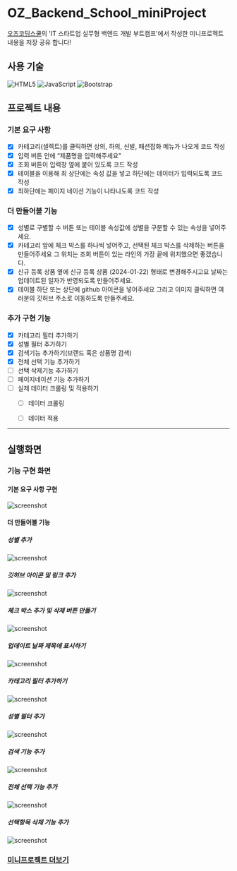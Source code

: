 # OZ_Backend_School_miniProject
[오즈코딩스쿨](https://ozcodingschool.com/)의 'IT 스타트업 실무형 백엔드 개발 부트캠프'에서 작성한 미니프로젝트 내용을 저장 공유 합니다!

## 사용 기술
![HTML5](https://img.shields.io/badge/html5-%23E34F26.svg?style=for-the-badge&logo=html5&logoColor=white)
![JavaScript](https://img.shields.io/badge/javascript-%23323330.svg?style=for-the-badge&logo=javascript&logoColor=%23F7DF1E)
![Bootstrap](https://img.shields.io/badge/bootstrap-%238511FA.svg?style=for-the-badge&logo=bootstrap&logoColor=white)

## 프로젝트 내용
### 기본 요구 사항
- [X] 카테고리(셀렉트)를 클릭하면 상의, 하의, 신발, 패션잡화 메뉴가 나오게 코드 작성  
- [X] 입력 버튼 안에 “제품명을 입력해주세요"  
- [X] 조회 버튼이 입력창 옆에 붙어 있도록 코드 작성  
- [x] 테이블을 이용해 최 상단에는 속성 값을 넣고 하단에는 데이터가 입력되도록 코드 작성  
- [X] 최하단에는 페이지 네이션 기능이 나타나도록 코드 작성  

### 더 만들어볼 기능
- [X] 성별로 구별할 수 버튼 또는 테이블 속성값에 성별을 구분할 수 있는 속성을 넣어주세요.  
- [X] 카테고리 앞에 체크 박스를 하나씩 넣어주고, 선택된 체크 박스를 삭제하는 버튼을 만들어주세요 그 위치는 조회 버튼이 있는 라인의 가장 끝에 위치했으면 좋겠습니다.  
- [X] 신규 등록 상품 옆에  신규 등록 상품 (2024-01-22) 형태로 변경해주시고요 날짜는 업데이트된 일자가 반영되도록 만들어주세요.  
- [X] 테이블 하단 또는 상단에 github 아이콘을 넣어주세요 그리고 이미지 클릭하면 여러분의 깃허브 주소로 이동하도록 만들주세요.  

### 추가 구현 기능
- [X] 카테고리 필터 추가하기
- [X] 성별 필터 추가하기
- [X] 검색기능 추가하기(브랜드 혹은 상품명 검색)
- [X] 전체 선택 기능 추가하기
- [ ] 선택 삭제기능 추가하기
- [ ] 페이지네이션 기능 추가하기
- [ ] 실제 데이터 크롤링 및 적용하기
    - [ ] 데이터 크롤링
    - [ ] 데이터 적용



<hr>

## 실행화면

### 기능 구현 화면
#### 기본 요구 사항 구현
<img src='https://github.com/JoonHoSeong/OZ_Backend_School_miniProject/blob/main/Admin_Page_Project/image/screenshot1.png' alt='screenshot'>  

#### 더 만들어볼 기능
##### 성별 추가
<img src='https://github.com/JoonHoSeong/OZ_Backend_School_miniProject/blob/main/Admin_Page_Project/image/screenshot2.png' alt='screenshot'> 

##### 깃허브 아이콘 및 링크 추가
<img src='https://github.com/JoonHoSeong/OZ_Backend_School_miniProject/blob/main/Admin_Page_Project/image/screenshot3.png' alt='screenshot'> 

##### 체크 박스 추가 및 삭제 버튼 만들기
<img src='https://github.com/JoonHoSeong/OZ_Backend_School_miniProject/blob/main/Admin_Page_Project/image/screenshot4.png' alt='screenshot'> 

##### 업데이트 날짜 제목에 표시하기
<img src='https://github.com/JoonHoSeong/OZ_Backend_School_miniProject/blob/main/Admin_Page_Project/image/screenshot5.png' alt='screenshot'> 

##### 카테고리 필터 추가하기
<img src='https://github.com/JoonHoSeong/OZ_Backend_School_miniProject/blob/main/Admin_Page_Project/image/screenshot6.png' alt='screenshot'> 

##### 성별 필터 추가
<img src='https://github.com/JoonHoSeong/OZ_Backend_School_miniProject/blob/main/Admin_Page_Project/image/screenshot7.png' alt='screenshot'> 

##### 검색 기능 추가
<img src='https://github.com/JoonHoSeong/OZ_Backend_School_miniProject/blob/main/Admin_Page_Project/image/screenshot8.png' alt='screenshot'> 

##### 전체 선택 기능 추가
<img src='https://github.com/JoonHoSeong/OZ_Backend_School_miniProject/blob/main/Admin_Page_Project/image/screenshot9.png' alt='screenshot'> 

##### 선택항목 삭제 기능 추가
<img src='https://github.com/JoonHoSeong/OZ_Backend_School_miniProject/blob/main/Admin_Page_Project/image/screenshot10.png' alt='screenshot'> 


### [미니프로젝트 더보기](https://github.com/JoonHoSeong/OZ_Backend_School_miniProject/tree/main)